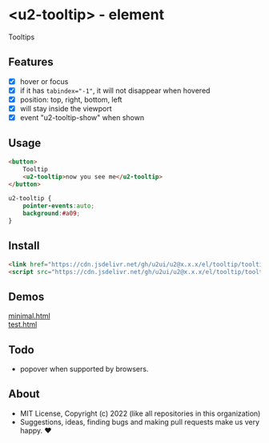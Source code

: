 # &lt;u2-tooltip&gt; - element
Tooltips

## Features

- [x] hover or focus
- [x] if it has `tabindex="-1"`, it will not disappear when hovered
- [x] position: top, right, bottom, left
- [x] will stay inside the viewport
- [x] event "u2-tooltip-show" when shown

## Usage

```html
<button>
    Tooltip
    <u2-tooltip>now you see me</u2-tooltip>
</button>
```

```css
u2-tooltip {
    pointer-events:auto;
    background:#a09;
}
```

## Install

```html
<link href="https://cdn.jsdelivr.net/gh/u2ui/u2@x.x.x/el/tooltip/tooltip.min.css" rel=stylesheet>
<script src="https://cdn.jsdelivr.net/gh/u2ui/u2@x.x.x/el/tooltip/tooltip.min.js" type=module async></script>
```

## Demos

[minimal.html](http://gcdn.li/u2ui/u2@main/el/tooltip/tests/minimal.html)  
[test.html](http://gcdn.li/u2ui/u2@main/el/tooltip/tests/test.html)  

## Todo

- popover when supported by browsers.

## About

- MIT License, Copyright (c) 2022 <u2> (like all repositories in this organization) <br>
- Suggestions, ideas, finding bugs and making pull requests make us very happy. ♥


